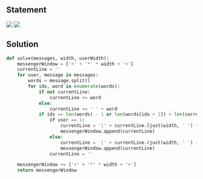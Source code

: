 ## Statement

![](https://assets.leetcode.com/users/images/6a082db3-9fb1-4f95-aab0-2e5a2b55401b_1670865378.2583287.jpeg)
![](https://assets.leetcode.com/users/images/a1599d42-0342-4109-ab76-00de707157a9_1670865403.6092064.jpeg)


## Solution

```python
def solve(messages, width, userWidth):
    messengerWindow = ['+' + '*' * width + '+']
    currentLine = ''
    for user, message in messages:
        words = message.split()
        for idx, word in enumerate(words):
            if not currentLine:
                currentLine += word
            else:
                currentLine += ' ' + word
            if idx == len(words) - 1 or len(words[idx + 1]) + len(currentLine) >= userWidth:
                if user == 1:
                    currentLine = '|' + currentLine.ljust(width, ' ') + '|'
                    messengerWindow.append(currentLine)
                else:
                    currentLine = '|' + currentLine.rjust(width, ' ') + '|'
                    messengerWindow.append(currentLine)
                currentLine = ''

    messengerWindow += ['+' + '*' * width + '+']
    return messengerWindow
```
